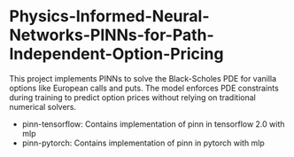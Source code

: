 # Physics-Informed-Neural-Networks-PINNs-for-Path-Independent-Option-Pricing
This project implements PINNs to solve the Black-Scholes PDE for vanilla options like European calls and puts. The model enforces PDE constraints during training to predict option prices without relying on traditional numerical solvers.

- pinn-tensorflow: Contains implementation of pinn in tensorflow 2.0 with mlp
- pinn-pytorch: Contains implementation of pinn in pytorch with mlp
